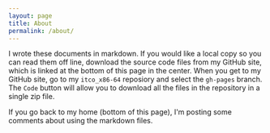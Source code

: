 ```yaml
---
layout: page
title: About
permalink: /about/
---
```


I wrote these documents in markdown. If you would like a local copy so you can read them off line, download the source code files from my GitHub site, which is linked at the bottom of this page in the center. When you get to my GitHub site, go to my `itco_x86-64` reposiory and select the `gh-pages` branch. The `Code` button will allow you to download all the files in the repository in a single zip file.

If you go back to my home (bottom of this page), I'm posting some comments about using the markdown files.
